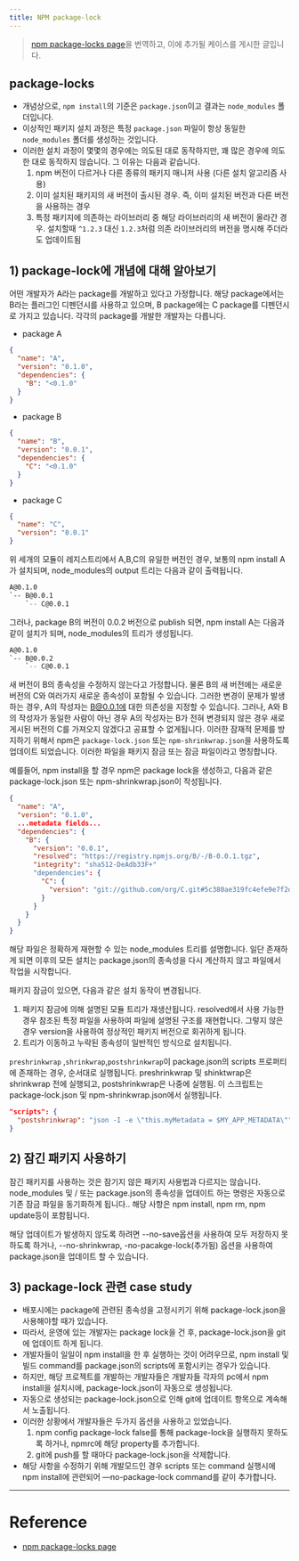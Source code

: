 ```yaml
---
title: NPM package-lock
---
```


> [npm package-locks page](https://docs.npmjs.com/files/package-locks)을 번역하고, 이에 추가될 케이스를 게시한 글입니다.

## package-locks
* 개념상으로, `npm install`의 기준은 `package.json`이고 결과는 `node_modules` 폴더입니다.
* 이상적인 패키지 설치 과정은 특정 `package.json` 파일이 항상 동일한 `node_modules` 폴더를 생성하는 것입니다.
* 이러한 설치 과정이 몇몇의 경우에는 의도된 대로 동작하지만, 꽤 많은 경우에 의도한 대로 동작하지 않습니다. 그 이유는 다음과 같습니다.
	1. npm 버전이 다르거나 다른 종류의 패키지 매니저 사용 (다른 설치 알고리즘 사용)
	2. 이미 설치된 패키지의 새 버전이 출시된 경우. 즉, 이미 설치된 버전과 다른 버전을 사용하는 경우
	3. 특정 패키지에 의존하는 라이브러리 중 해당 라이브러리의 새 버전이 올라간 경우. 설치할때 `^1.2.3` 대신 `1.2.3`처럼 의존 라이브러리의 버전을 명시해 주더라도 업데이트됨

## 1) package-lock에 개념에 대해 알아보기
어떤 개발자가 A라는 package를 개발하고 있다고 가정합니다. 해당 package에서는 B라는 플러그인 디펜던시를 사용하고 있으며, B package에는 C package를 디펜던시로 가지고 있습니다. 각각의 package를 개발한 개발자는 다릅니다.

* package A
```json
{
  "name": "A",
  "version": "0.1.0",
  "dependencies": {
    "B": "<0.1.0"
  }
}
```
* package B
```json
{
  "name": "B",
  "version": "0.0.1",
  "dependencies": {
    "C": "<0.1.0"
  }
}
```
* package C
```json
{
  "name": "C",
  "version": "0.0.1"
}
```

위 세개의 모듈이 레지스트리에서 A,B,C의 유일한 버전인 경우, 보통의 npm install A가 설치되며, node_modules의 output 트리는 다음과 같이 출력됩니다.
```bash
A@0.1.0
`-- B@0.0.1
    `-- C@0.0.1
```

그러나, package B의 버전이 0.0.2 버전으로 publish 되면, npm install A는 다음과 같이 설치가 되며, node_modules의 트리가 생성됩니다.
```bash
A@0.1.0
`-- B@0.0.2
    `-- C@0.0.1
```

새 버전이 B의 종속성을 수정하지 않는다고 가정합니다. 물론 B의 새 버전에는 새로운 버전의 C와 여러가지 새로운 종속성이 포함될 수 있습니다. 그러한 변경이 문제가 발생하는 경우, A의 작성자는 B@0.0.1에 대한 의존성을 지정할 수 있습니다.
그러나, A와 B의 작성자가 동일한 사람이 아닌 경우 A의 작성자는 B가 전혀 변경되지 않은 경우 새로 게시된 버전의 C를 가져오지 않겠다고 공표할 수 없게됩니다.
이러한 잠재적 문제를 방지하기 위해서 npm은 `package-lock.json` 또는 `npm-shrinkwrap.json`을 사용하도록 업데이트 되었습니다. 이러한 파일을 패키지 잠금 또는 잠금 파일이라고 명칭합니다.

예를들어, npm install을 할 경우 npm은 package lock을 생성하고, 다음과 같은 package-lock.json 또는 npm-shrinkwrap.json이 작성됩니다.

```json
{
  "name": "A",
  "version": "0.1.0",
  ...metadata fields...
  "dependencies": {
    "B": {
      "version": "0.0.1",
      "resolved": "https://registry.npmjs.org/B/-/B-0.0.1.tgz",
      "integrity": "sha512-DeAdb33F+"
      "dependencies": {
        "C": {
          "version": "git://github.com/org/C.git#5c380ae319fc4efe9e7f2d9c78b0faa588fd99b4"
        }
      }
    }
  }
}
```

해당 파일은 정확하게 재현할 수 있는 node_modules 트리를 설명합니다. 일단 존재하게 되면 이후의 모든 설치는 package.json의 종속성을 다시 계산하지 않고 파일에서 작업을 시작합니다.

패키지 잠금이 있으면, 다음과 같은 설치 동작이 변경됩니다.
1. 패키지 잠금에 의해 설명된 모듈 트리가 재생산됩니다. resolved에서 사용 가능한 경우 참조된 특정 파일을 사용하여 파일에 설명된 구조를 재현합니다. 그렇지 않은 경우 version을 사용하여 정상적인 패키지 버전으로 회귀하게 됩니다.
2. 트리가 이동하고 누락된 종속성이 일반적인 방식으로 설치됩니다.

`preshrinkwrap` ,`shrinkwrap`,`postshrinkwrap`이 package.json의 scripts 프로퍼티에 존재하는 경우, 순서대로 실행됩니다.
preshrinkwrap 및 shinktwrap은 shrinkwrap 전에 실행되고, postshrinkwrap은 나중에 실행됨. 이 스크립트는 package-lock.json 및 npm-shrinkwrap.json에서 실행됩니다.
```json
"scripts": {
  "postshrinkwrap": "json -I -e \"this.myMetadata = $MY_APP_METADATA\""
}
```

## 2) 잠긴 패키지 사용하기
잠긴 패키지를 사용하는 것은 잠기지 않은 패키지 사용법과 다르지는 않습니다.
node_modules 및 / 또는 package.json의 종속성을 업데이트 하는 명령은 자동으로 기존 잠금 파일을 동기화하게 됩니다.. 해당 사항은 npm install, npm rm, npm update등이 포함됩니다.

해당 업데이트가 발생하지 않도록 하려면 --no-save옵션을 사용하여 모두 저장하지 못하도록 하거나, --no-shrinkwrap, -no-pacakge-lock(추가됨) 옵션을 사용하여 package.json을 업데이트 할 수 있습니다.

## 3) package-lock 관련 case study
* 배포시에는 package에 관련된 종속성을 고정시키기 위해 package-lock.json을 사용해야할 때가 있습니다.
* 따라서, 운영에 있는 개발자는 package lock을 건 후, package-lock.json을 git에 업데이트 하게 됩니다.
* 개발자들이 일일이 npm install을 한 후 실행하는 것이 어려우므로, npm install 및 빌드 command를 package.json의 scripts에 포함시키는 경우가 있습니다.
* 하지만, 해당 프로젝트를 개발하는 개발자들은 개발자들 각자의 pc에서 npm install을 설치시에, package-lock.json이 자동으로 생성됩니다.
* 자동으로 생성되는 package-lock.json으로 인해 git에 업데이트 항목으로 계속해서 노출됩니다.
* 이러한 상황에서 개발자들은 두가지 옵션을 사용하고 있었습니다.
	1. npm config package-lock false를 통해 package-lock을 실행하지 못하도록 하거나, npmrc에 해당 property를 추가합니다.
	2. git에 push를 할 때마다 package-lock.json을 삭제합니다.
* 해당 사항을 수정하기 위해 개발모드인 경우 scripts 또는 command 실행시에 npm install에 관련되어 —no-package-lock command를 같이 추가합니다.

----
# Reference
* [npm package-locks page](https://docs.npmjs.com/files/package-locks)